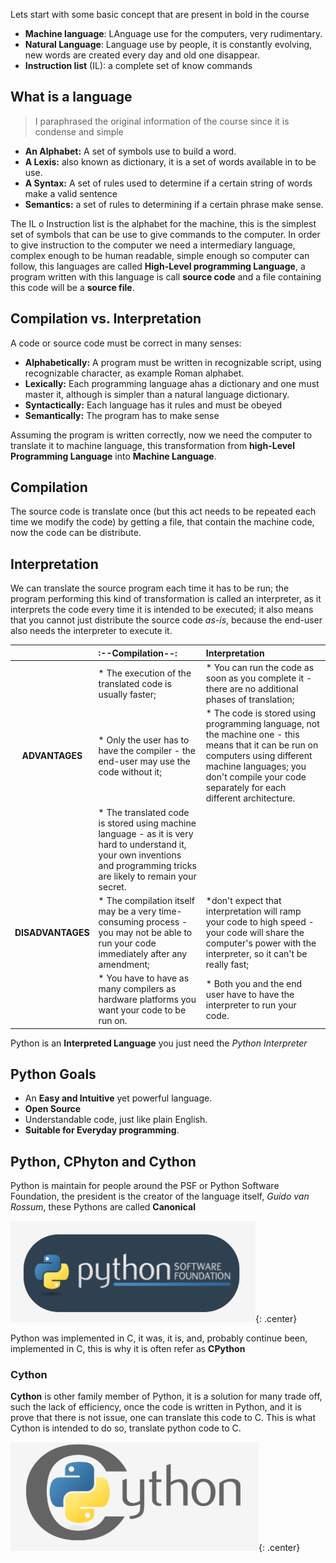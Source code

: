 Lets start with some basic concept that are present in bold in the course 

* **Machine language**: LAnguage use for the computers, very rudimentary.
* **Natural Language**: Language use by people, it is constantly evolving, new words are created every day and old one disappear. 
* **Instruction list** (IL): a complete set of know commands 

## What is a language

> I paraphrased the original information of the course since it is condense and simple

* **An Alphabet:** A set of symbols use to build a word.
* **A Lexis:**  also known as dictionary, it is a set of words available in to be use.
* **A Syntax:** A set of rules used to determine if a certain string of words make a valid sentence 
* **Semantics:** a set of rules to determining if a certain phrase make sense.

The IL o Instruction list is the alphabet for the machine, this is the simplest set of symbols that can be use to give commands to the computer.
In order to give instruction to the computer we need a intermediary language, complex enough to be human readable, simple enough so computer can follow, this languages are called **High-Level programming Language**, a program written with this language is call **source code** and a file  containing this code will be a **source file**.

## Compilation vs. Interpretation

A code or source code must be correct in many senses:

* **Alphabetically:** A program must be written in recognizable script, using recognizable character, as example Roman alphabet.
* **Lexically:** Each programming language ahas a dictionary and one must master it, although is simpler than a natural language dictionary.
* **Syntactically:** Each language has it rules and must be obeyed
* **Semantically:** The program has to make sense

Assuming the program is written correctly, now we need the computer to translate it to machine language, this transformation from **high-Level Programming Language** into **Machine Language**.

## Compilation

The source code is translate once (but this act needs to be repeated each time we modify the code) by getting a file, that contain the machine code, now the code can be distribute.

## Interpretation
We can translate the source program each time it has to be run; the program performing this kind of transformation is called an interpreter, as it interprets the code every time it is intended to be executed; it also means that you cannot just distribute the source code *as-is*, because the end-user also needs the interpreter to execute it.


|			|:--Compilation--:|Interpretation|
|:---------:|:----------|:--------|
||* The execution of the translated code is usually faster;|* You can run the code as soon as you complete it - there are no additional phases of translation;|
| **ADVANTAGES** | * Only the user has to have the compiler - the end-user may use the code without it; | * The code is stored using programming language, not the machine one - this means that it can be run on computers using different machine languages; you don't compile your code separately for each different architecture.|
| |* The translated code is stored using machine language - as it is very hard to understand it, your own inventions and programming tricks are likely to remain your secret.| |
|**DISADVANTAGES**|* The compilation itself may be a very time-consuming process - you may not be able to run your code immediately after any amendment;| *don't expect that interpretation will ramp your code to high speed - your code will share the computer's power with the interpreter, so it can't be really fast;  |
||* You have to have as many compilers as hardware platforms you want your code to be run on. |* Both you and the end user have to have the interpreter to run your code. |

Python is an **Interpreted Language**  you just need the *Python Interpreter* 

## Python Goals

* An **Easy and Intuitive** yet powerful language.
* **Open Source**
* Understandable code, just like plain English.
* **Suitable for Everyday programming**.

## Python, CPhyton and Cython 

Python is maintain for people around the PSF or Python Software Foundation, the president is the creator of the language itself, *Guido van Rossum*, these Pythons are called **Canonical** 

![PCPP-32-1_Module_1_001.png](images/PCPP-32-1_Module_1_001.png){: .center}

Python was implemented in C, it was, it is, and, probably continue been, implemented in C, this is why it is often refer as **CPython**

### Cython

**Cython** is other family member of Python, it is a solution for many trade off, such the lack of efficiency, once the code is written in Python, and it is prove that there is not issue, one can translate this code to C. 
This is what Cython is intended to do so, translate python code to C.

![PCPP-32-1_Module_1_002](images/PCPP-32-1_Module_1_002.png){: .center}